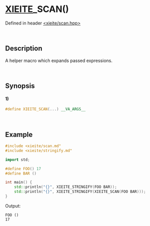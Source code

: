 # [XIEITE](../../macros.md)\_SCAN\(\)
Defined in header [<xieite/scan.hpp>](../../../include/xieite/scan.hpp)

&nbsp;

## Description
A helper macro which expands passed expressions.

&nbsp;

## Synopsis
#### 1)
```cpp
#define XIEITE_SCAN(...) __VA_ARGS__
```

&nbsp;

## Example
```cpp
#include <xieite/scan.md"
#include <xieite/stringify.md"

import std;

#define FOO() 17
#define BAR ()

int main() {
    std::println("{}", XIEITE_STRINGIFY(FOO BAR));
    std::println("{}", XIEITE_STRINGIFY(XIEITE_SCAN(FOO BAR)));
}
```
Output:
```
FOO ()
17
```
